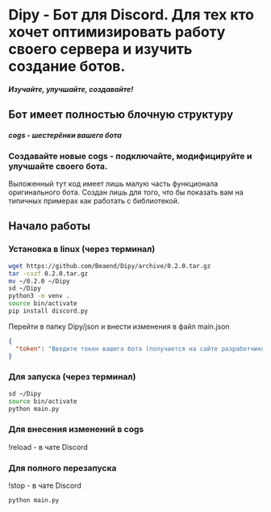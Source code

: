 # Dipy - Бот для Discord. Для тех кто хочет оптимизировать работу своего сервера и изучить создание ботов.
#### *Изучайте, улучшайте, создавайте!*
## Бот имеет полностью блочную структуру 
#### *cogs - шестерёнки вашего бота*
### Создавайте новые cogs - подключайте, модифицируйте и улучшайте своего бота.
Выложенный тут код имеет лишь малую часть функционала оригинального бота. Создан лишь для того, что бы показать вам на типичных примерах как работать с библиотекой.

## Начало работы
### Установка в linux (через терминал)
```bash
wget https://github.com/Beaend/Dipy/archive/0.2.0.tar.gz
tar -cvzf 0.2.0.tar.gz
mv ~/0.2.0 ~/Dipy
sd ~/Dipy
python3 -m venv .
source bin/activate
pip install discord.py
```
Перейти в папку Dipy/json и внести изменения в файл main.json
```json
{
  "token": "Введите токен вашего бота (получается на сайте разработчиков)"
}
```

### Для запуска (через терминал)
```bash
sd ~/Dipy
source bin/activate
python main.py
```

### Для внесения изменений в cogs
!reload - в чате Discord

### Для полного перезапуска
!stop - в чате Discord
```bash
python main.py
```
